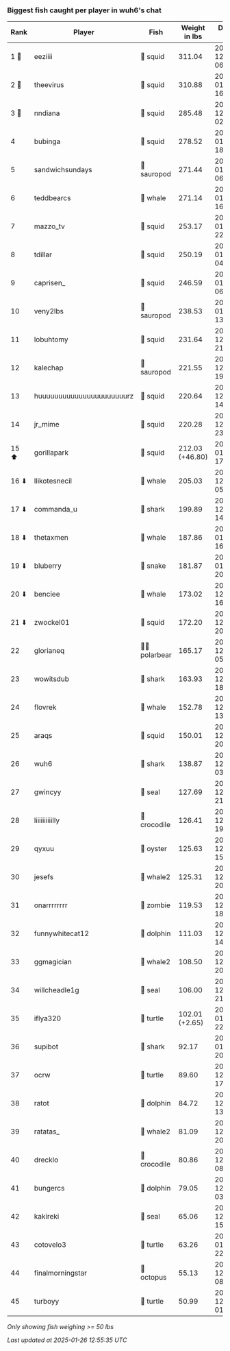 ### Biggest fish caught per player in wuh6's chat
| Rank | Player | Fish | Weight in lbs | Date in UTC |
|------|--------|-----------|---------|-----|
| 1 🥇  | eeziiii | 🦑 squid | 311.04 | 2024-12-25 06:20:38 |
| 2 🥈  | theevirus | 🦑 squid | 310.88 | 2025-01-12 16:16:12 |
| 3 🥉  | nndiana | 🦑 squid | 285.48 | 2024-12-28 02:37:19 |
| 4  | bubinga | 🦑 squid | 278.52 | 2025-01-01 18:34:49 |
| 5  | sandwichsundays | 🦕 sauropod | 271.44 | 2025-01-03 06:42:24 |
| 6  | teddbearcs | 🐳 whale | 271.14 | 2025-01-03 16:31:20 |
| 7  | mazzo_tv | 🦑 squid | 253.17 | 2025-01-15 22:25:34 |
| 8  | tdillar | 🦑 squid | 250.19 | 2025-01-10 04:31:34 |
| 9  | caprisen_ | 🦑 squid | 246.59 | 2025-01-09 06:18:03 |
| 10  | veny2lbs | 🦕 sauropod | 238.53 | 2025-01-18 13:18:40 |
| 11  | lobuhtomy | 🦑 squid | 231.64 | 2024-12-27 21:01:31 |
| 12  | kalechap | 🦕 sauropod | 221.55 | 2024-12-31 19:41:50 |
| 13  | huuuuuuuuuuuuuuuuuuuuuurz | 🦑 squid | 220.64 | 2024-12-29 14:51:46 |
| 14  | jr_mime | 🦑 squid | 220.28 | 2024-12-23 23:58:27 |
| 15 ⬆ | gorillapark | 🦑 squid | 212.03 (+46.80) | 2025-01-23 17:28:59 |
| 16 ⬇ | llikotesnecil | 🐳 whale | 205.03 | 2024-12-28 05:45:39 |
| 17 ⬇ | commanda_u | 🦈 shark | 199.89 | 2024-12-26 14:10:31 |
| 18 ⬇ | thetaxmen | 🐳 whale | 187.86 | 2025-01-03 16:38:34 |
| 19 ⬇ | bluberry | 🐍 snake | 181.87 | 2025-01-16 20:21:34 |
| 20 ⬇ | benciee | 🐳 whale | 173.02 | 2024-12-23 16:35:05 |
| 21 ⬇ | zwockel01 | 🦑 squid | 172.20 | 2024-12-29 20:27:30 |
| 22  | glorianeq | 🐻‍❄ polarbear | 165.17 | 2024-12-28 05:16:59 |
| 23  | wowitsdub | 🦈 shark | 163.93 | 2024-12-17 18:06:09 |
| 24  | flovrek | 🐳 whale | 152.78 | 2024-12-26 13:22:32 |
| 25  | araqs | 🦑 squid | 150.01 | 2024-12-25 20:45:00 |
| 26  | wuh6 | 🦈 shark | 138.87 | 2024-12-19 03:31:04 |
| 27  | gwincyy | 🦭 seal | 127.69 | 2024-12-17 21:24:28 |
| 28  | liiiiiiiiiilly | 🐊 crocodile | 126.41 | 2024-12-25 19:01:09 |
| 29  | qyxuu | 🦪 oyster | 125.63 | 2024-12-23 15:44:10 |
| 30  | jesefs | 🐋 whale2 | 125.31 | 2024-12-16 20:39:54 |
| 31  | onarrrrrrrr | 🧟 zombie | 119.53 | 2024-12-15 18:50:39 |
| 32  | funnywhitecat12 | 🐬 dolphin | 111.03 | 2024-12-30 14:15:45 |
| 33  | ggmagician | 🐋 whale2 | 108.50 | 2024-12-26 20:50:21 |
| 34  | willcheadle1g | 🦭 seal | 106.00 | 2024-12-19 21:52:03 |
| 35  | iflya320 | 🐢 turtle | 102.01 (+2.65) | 2025-01-25 22:20:43 |
| 36  | supibot | 🦈 shark | 92.17 | 2025-01-11 20:56:14 |
| 37  | ocrw | 🐢 turtle | 89.60 | 2024-12-20 17:12:35 |
| 38  | ratot | 🐬 dolphin | 84.72 | 2024-12-17 13:49:48 |
| 39  | ratatas_ | 🐋 whale2 | 81.09 | 2024-12-16 20:22:02 |
| 40  | drecklo | 🐊 crocodile | 80.86 | 2024-12-17 08:12:34 |
| 41  | bungercs | 🐬 dolphin | 79.05 | 2024-12-16 03:46:47 |
| 42  | kakireki | 🦭 seal | 65.06 | 2024-12-15 15:01:09 |
| 43  | cotovelo3 | 🐢 turtle | 63.26 | 2025-01-10 22:00:44 |
| 44  | finalmorningstar | 🐙 octopus | 55.13 | 2024-12-15 08:49:41 |
| 45  | turboyy | 🐢 turtle | 50.99 | 2024-12-25 01:23:58 |

_Only showing fish weighing >= 50 lbs_

_Last updated at 2025-01-26 12:55:35 UTC_